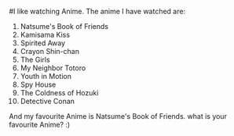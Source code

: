 #I like watching Anime.
The anime I have watched are:
1. Natsume's Book of Friends
2. Kamisama Kiss
3. Spirited Away
4. Crayon Shin-chan
5. The Girls
6. My Neighbor Totoro
7. Youth in Motion
8. Spy House
9. The Coldness of Hozuki
10. Detective Conan

And my favourite Anime is Natsume's Book of Friends. 
what is your favourite Anime? :)
